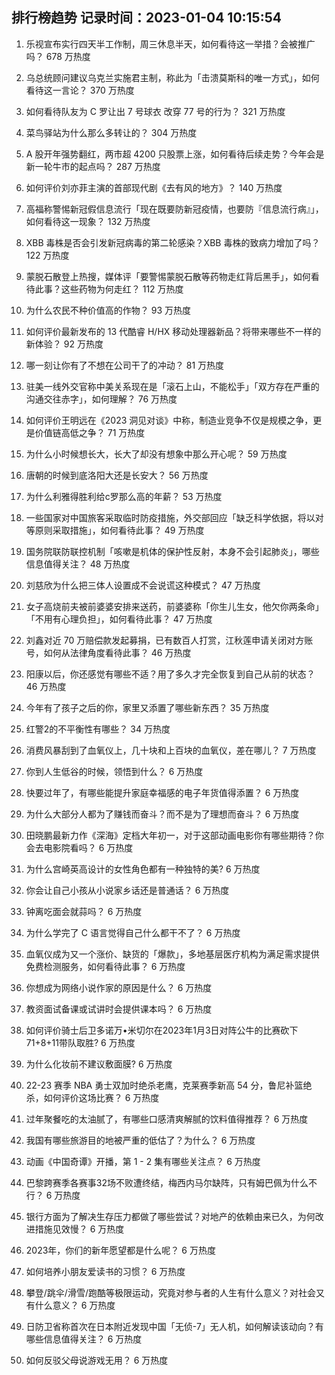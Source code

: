 
## 排行榜趋势 记录时间：2023-01-04 10:15:54
  
  1. 乐视宣布实行四天半工作制，周三休息半天，如何看待这一举措？会被推广吗？ 678 万热度
    
  2. 乌总统顾问建议乌克兰实施君主制，称此为「击溃莫斯科的唯一方式」，如何看待这一言论？ 370 万热度
    
  3. 如何看待队友为 C 罗让出 7 号球衣 改穿 77 号的行为？ 321 万热度
    
  4. 菜鸟驿站为什么那么多转让的？ 304 万热度
    
  5. A 股开年强势翻红，两市超 4200 只股票上涨，如何看待后续走势？今年会是新一轮牛市的起点吗？ 287 万热度
    
  6. 如何评价刘亦菲主演的首部现代剧《去有风的地方》？ 140 万热度
    
  7. 高福称警惕新冠假信息流行「现在既要防新冠疫情，也要防『信息流行病』」，如何看待这一现象？ 132 万热度
    
  8. XBB 毒株是否会引发新冠病毒的第二轮感染？XBB 毒株的致病力增加了吗？ 122 万热度
    
  9. 蒙脱石散登上热搜，媒体评「要警惕蒙脱石散等药物走红背后黑手」，如何看待此事？这些药物为何走红？ 112 万热度
    
  10. 为什么农民不种价值高的作物？ 93 万热度
    
  11. 如何评价最新发布的 13 代酷睿 H/HX 移动处理器新品？将带来哪些不一样的新体验？ 92 万热度
    
  12. 哪一刻让你有了不想在公司干了的冲动？ 81 万热度
    
  13. 驻美一线外交官称中美关系现在是「滚石上山，不能松手」「双方存在严重的沟通交往赤字」，如何理解？ 76 万热度
    
  14. 如何评价王明远在《2023 洞见对谈》中称，制造业竞争不仅是规模之争，更是价值链高低之争？ 71 万热度
    
  15. 为什么小时候想长大，长大了却没有想象中那么开心呢？ 59 万热度
    
  16. 唐朝的时候到底洛阳大还是长安大？ 56 万热度
    
  17. 为什么利雅得胜利给c罗那么高的年薪？ 53 万热度
    
  18. 一些国家对中国旅客采取临时防疫措施，外交部回应「缺乏科学依据，将以对等原则采取措施」，如何看待此事？ 49 万热度
    
  19. 国务院联防联控机制「咳嗽是机体的保护性反射，本身不会引起肺炎」，哪些信息值得关注？ 48 万热度
    
  20. 刘慈欣为什么把三体人设置成不会说谎这种模式？ 47 万热度
    
  21. 女子高烧前夫被前婆婆安排来送药，前婆婆称「你生儿生女，他欠你两条命」「不用有心理负担」，如何看待此事？ 47 万热度
    
  22. 刘鑫对近 70 万赔偿款发起募捐，已有数百人打赏，江秋莲申请关闭对方账号，如何从法律角度看待此事？ 46 万热度
    
  23. 阳康以后，你还感觉有哪些不适？用了多久才完全恢复到自己从前的状态？ 46 万热度
    
  24. 今年有了孩子之后的你，家里又添置了哪些新东西？ 35 万热度
    
  25. 红警2的不平衡性有哪些？ 34 万热度
    
  26. 消费风暴刮到了血氧仪上，几十块和上百块的血氧仪，差在哪儿？ 7 万热度
    
  27. 你到人生低谷的时候，领悟到什么？ 6 万热度
    
  28. 快要过年了，有哪些能提升家庭幸福感的电子年货值得添置？ 6 万热度
    
  29. 为什么大部分人都为了赚钱而奋斗？而不是为了理想而奋斗？ 6 万热度
    
  30. 田晓鹏最新力作《深海》定档大年初一，对于这部动画电影你有哪些期待？你会去电影院看吗？ 6 万热度
    
  31. 为什么宫崎英高设计的女性角色都有一种独特的美? 6 万热度
    
  32. 你会让自己小孩从小说家乡话还是普通话？ 6 万热度
    
  33. 钟离吃面会就蒜吗？ 6 万热度
    
  34. 为什么学完了 C 语言觉得自己什么都干不了？ 6 万热度
    
  35. 血氧仪成为又一个涨价、缺货的「爆款」，多地基层医疗机构为满足需求提供免费检测服务，如何看待此事？ 6 万热度
    
  36. 你想成为网络小说作家的原因是什么？ 6 万热度
    
  37. 教资面试备课或试讲时会提供课本吗？ 6 万热度
    
  38. 如何评价骑士后卫多诺万•米切尔在2023年1月3日对阵公牛的比赛砍下71+8+11带队取胜? 6 万热度
    
  39. 为什么化妆前不建议敷面膜? 6 万热度
    
  40. 22-23 赛季 NBA 勇士双加时绝杀老鹰，克莱赛季新高 54 分，鲁尼补篮绝杀，如何评价这场比赛？ 6 万热度
    
  41. 过年聚餐吃的太油腻了，有哪些口感清爽解腻的饮料值得推荐？ 6 万热度
    
  42. 我国有哪些旅游目的地被严重的低估了？为什么？ 6 万热度
    
  43. 动画《中国奇谭》开播，第 1 - 2 集有哪些关注点？ 6 万热度
    
  44. 巴黎跨赛季各赛事32场不败遭终结，梅西内马尔缺阵，只有姆巴佩为什么不行？ 6 万热度
    
  45. 银行方面为了解决生存压力都做了哪些尝试？对地产的依赖由来已久，为何改进措施见效慢？ 6 万热度
    
  46. 2023年，你们的新年愿望都是什么呢？ 6 万热度
    
  47. 如何培养小朋友爱读书的习惯？ 6 万热度
    
  48. 攀登/跳伞/滑雪/跑酷等极限运动，究竟对参与者的人生有什么意义？对社会又有什么意义？ 6 万热度
    
  49. 日防卫省称首次在日本附近发现中国「无侦-7」无人机，如何解读该动向？有哪些信息值得关注？ 6 万热度
    
  50. 如何反驳父母说游戏无用？ 6 万热度
    
